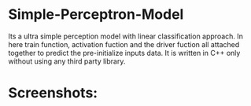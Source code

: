# Simple-Perceptron-Model
Its a ultra simple perception model with linear classification approach. In here train function, activation fuction and the driver fuction all attached together to predict the pre-initialize inputs data.
It is written in C++ only without using any third party library.

# Screenshots: 


